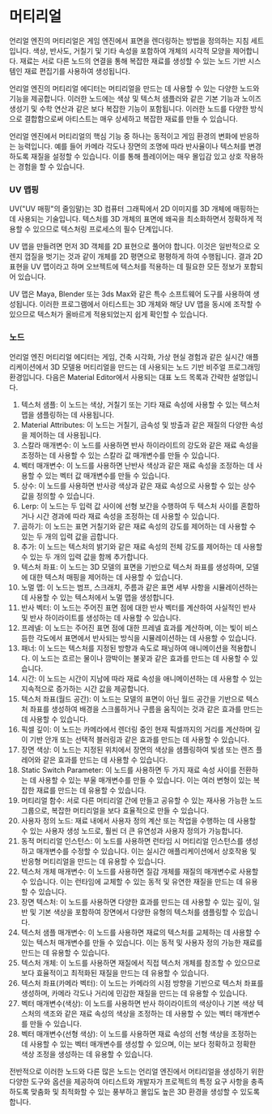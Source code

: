 # 머티리얼

언리얼 엔진의 머티리얼은 게임 엔진에서 표면을 렌더링하는 방법을 정의하는 지침 세트입니다. 색상, 반사도, 거칠기 및 기타 속성을 포함하여 개체의 시각적 모양을 제어합니다. 재료는 서로 다른 노드의 연결을 통해 복잡한 재료를 생성할 수 있는 노드 기반 시스템인 재료 편집기를 사용하여 생성됩니다.

언리얼 엔진의 머티리얼 에디터는 머티리얼을 만드는 데 사용할 수 있는 다양한 노드와 기능을 제공합니다. 이러한 노드에는 색상 및 텍스처 샘플러와 같은 기본 기능과 노이즈 생성기 및 수학 연산과 같은 보다 복잡한 기능이 포함됩니다. 이러한 노드를 다양한 방식으로 결합함으로써 아티스트는 매우 상세하고 복잡한 재료를 만들 수 있습니다.

언리얼 엔진에서 머티리얼의 핵심 기능 중 하나는 동적이고 게임 환경의 변화에 반응하는 능력입니다. 예를 들어 카메라 각도나 장면의 조명에 따라 반사율이나 텍스처를 변경하도록 재질을 설정할 수 있습니다. 이를 통해 플레이어는 매우 몰입감 있고 상호 작용하는 경험을 할 수 있습니다.

### UV 맵핑

UV("UV 매핑"의 줄임말)는 3D 컴퓨터 그래픽에서 2D 이미지를 3D 개체에 매핑하는 데 사용되는 기술입니다. 텍스처를 3D 개체의 표면에 왜곡을 최소화하면서 정확하게 적용할 수 있으므로 텍스처링 프로세스의 필수 단계입니다.

UV 맵을 만들려면 먼저 3D 객체를 2D 표현으로 풀어야 합니다. 이것은 일반적으로 오렌지 껍질을 벗기는 것과 같이 개체를 2D 평면으로 평평하게 하여 수행됩니다. 결과 2D 표현을 UV 맵이라고 하며 오브젝트에 텍스처를 적용하는 데 필요한 모든 정보가 포함되어 있습니다.

UV 맵은 Maya, Blender 또는 3ds Max와 같은 특수 소프트웨어 도구를 사용하여 생성됩니다. 이러한 프로그램에서 아티스트는 3D 개체와 해당 UV 맵을 동시에 조작할 수 있으므로 텍스처가 올바르게 적용되었는지 쉽게 확인할 수 있습니다.

### 노드

언리얼 엔진 머티리얼 에디터는 게임, 건축 시각화, 가상 현실 경험과 같은 실시간 애플리케이션에서 3D 모델용 머티리얼을 만드는 데 사용되는 노드 기반 비주얼 프로그래밍 환경입니다. 다음은 Material Editor에서 사용되는 대표 노드 목록과 간략한 설명입니다.

1. 텍스처 샘플: 이 노드는 색상, 거칠기 또는 기타 재료 속성에 사용할 수 있는 텍스처 맵을 샘플링하는 데 사용됩니다.
2. Material Attributes: 이 노드는 거칠기, 금속성 및 방출과 같은 재질의 다양한 속성을 제어하는 데 사용됩니다.
3. 스칼라 매개변수: 이 노드를 사용하면 반사 하이라이트의 강도와 같은 재료 속성을 조정하는 데 사용할 수 있는 스칼라 값 매개변수를 만들 수 있습니다.
4. 벡터 매개변수: 이 노드를 사용하면 난반사 색상과 같은 재료 속성을 조정하는 데 사용할 수 있는 벡터 값 매개변수를 만들 수 있습니다.
5. 상수: 이 노드를 사용하면 반사광 색상과 같은 재료 속성으로 사용할 수 있는 상수 값을 정의할 수 있습니다.
6. Lerp: 이 노드는 두 입력 값 사이에 선형 보간을 수행하여 두 텍스처 사이를 혼합하거나 시간 경과에 따라 재료 속성을 조정하는 데 사용할 수 있습니다.
7. 곱하기: 이 노드는 표면 거칠기와 같은 재료 속성의 강도를 제어하는 데 사용할 수 있는 두 개의 입력 값을 곱합니다.
8. 추가: 이 노드는 텍스처의 밝기와 같은 재료 속성의 전체 강도를 제어하는 데 사용할 수 있는 두 개의 입력 값을 함께 추가합니다.
9. 텍스처 좌표: 이 노드는 3D 모델의 표면을 기반으로 텍스처 좌표를 생성하며, 모델에 대한 텍스처 매핑을 제어하는 데 사용할 수 있습니다.
10. 노멀 맵: 이 노드는 범프, 스크래치, 주름과 같은 표면 세부 사항을 시뮬레이션하는 데 사용할 수 있는 텍스처에서 노멀 맵을 생성합니다.
11. 반사 벡터: 이 노드는 주어진 표면 점에 대한 반사 벡터를 계산하여 사실적인 반사 및 반사 하이라이트를 생성하는 데 사용할 수 있습니다.
12. 프레넬: 이 노드는 주어진 표면 점에 대한 프레넬 효과를 계산하며, 이는 빛이 비스듬한 각도에서 표면에서 반사되는 방식을 시뮬레이션하는 데 사용할 수 있습니다.
13. 패너: 이 노드는 텍스처를 지정된 방향과 속도로 패닝하여 애니메이션을 적용합니다. 이 노드는 흐르는 물이나 깜박이는 불꽃과 같은 효과를 만드는 데 사용할 수 있습니다.
14. 시간: 이 노드는 시간이 지남에 따라 재료 속성을 애니메이션하는 데 사용할 수 있는 지속적으로 증가하는 시간 값을 제공합니다.
15. 텍스처 좌표(월드 공간): 이 노드는 모델의 표면이 아닌 월드 공간을 기반으로 텍스처 좌표를 생성하여 배경을 스크롤하거나 구름을 움직이는 것과 같은 효과를 만드는 데 사용할 수 있습니다.
16. 픽셀 깊이: 이 노드는 카메라에서 렌더링 중인 현재 픽셀까지의 거리를 계산하며 깊이 기반 안개 또는 선택적 블러링과 같은 효과를 만드는 데 사용할 수 있습니다.
17. 장면 색상: 이 노드는 지정된 위치에서 장면의 색상을 샘플링하여 빛샘 또는 렌즈 플레어와 같은 효과를 만드는 데 사용할 수 있습니다.
18. Static Switch Parameter: 이 노드를 사용하면 두 가지 재료 속성 사이를 전환하는 데 사용할 수 있는 부울 매개변수를 만들 수 있습니다. 이는 여러 변형이 있는 복잡한 재료를 만드는 데 유용할 수 있습니다.
19. 머티리얼 함수: 서로 다른 머티리얼 간에 만들고 공유할 수 있는 재사용 가능한 노드 그룹으로, 복잡한 머티리얼을 보다 효율적으로 만들 수 있습니다.
20. 사용자 정의 노드: 재료 내에서 사용자 정의 계산 또는 작업을 수행하는 데 사용할 수 있는 사용자 생성 노드로, 훨씬 더 큰 유연성과 사용자 정의가 가능합니다.
21. 동적 머티리얼 인스턴스: 이 노드를 사용하면 런타임 시 머티리얼 인스턴스를 생성하고 매개변수를 수정할 수 있습니다. 이는 실시간 애플리케이션에서 상호작용 및 반응형 머티리얼을 만드는 데 유용할 수 있습니다.
22. 텍스처 개체 매개변수: 이 노드를 사용하면 질감 개체를 재질의 매개변수로 사용할 수 있습니다. 이는 런타임에 교체할 수 있는 동적 및 유연한 재질을 만드는 데 유용할 수 있습니다.
23. 장면 텍스처: 이 노드를 사용하면 다양한 효과를 만드는 데 사용할 수 있는 깊이, 일반 및 기본 색상을 포함하여 장면에서 다양한 유형의 텍스처를 샘플링할 수 있습니다.
24. 텍스처 샘플 매개변수: 이 노드를 사용하면 재료의 텍스처를 교체하는 데 사용할 수 있는 텍스처 매개변수를 만들 수 있습니다. 이는 동적 및 사용자 정의 가능한 재료를 만드는 데 유용할 수 있습니다.
25. 텍스처 개체: 이 노드를 사용하면 재질에서 직접 텍스처 개체를 참조할 수 있으므로 보다 효율적이고 최적화된 재질을 만드는 데 유용할 수 있습니다.
26. 텍스처 좌표(카메라 벡터): 이 노드는 카메라의 시점 방향을 기반으로 텍스처 좌표를 생성하며, 카메라 각도나 거리에 민감한 재질을 만드는 데 유용할 수 있습니다.
27. 벡터 매개변수(색상): 이 노드를 사용하면 반사 하이라이트의 색상이나 기본 색상 텍스처의 색조와 같은 재료 속성의 색상을 조정하는 데 사용할 수 있는 벡터 매개변수를 만들 수 있습니다.
28. 벡터 매개변수(선형 색상): 이 노드를 사용하면 재료 속성의 선형 색상을 조정하는 데 사용할 수 있는 벡터 매개변수를 생성할 수 있으며, 이는 보다 정확하고 정확한 색상 조정을 생성하는 데 유용할 수 있습니다.

전반적으로 이러한 노드와 다른 많은 노드는 언리얼 엔진에서 머티리얼을 생성하기 위한 다양한 도구와 옵션을 제공하여 아티스트와 개발자가 프로젝트의 특정 요구 사항을 충족하도록 맞춤화 및 최적화할 수 있는 풍부하고 몰입도 높은 3D 환경을 생성할 수 있도록 합니다.

